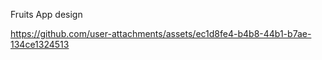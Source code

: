 Fruits  App design  

https://github.com/user-attachments/assets/ec1d8fe4-b4b8-44b1-b7ae-134ce1324513

